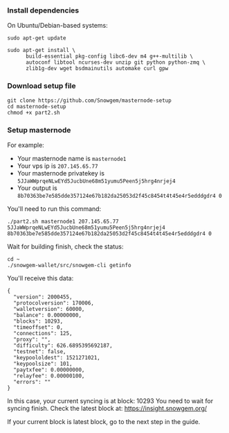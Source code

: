 ### Install dependencies

On Ubuntu/Debian-based systems:
```
sudo apt-get update
```
```
sudo apt-get install \
      build-essential pkg-config libc6-dev m4 g++-multilib \
      autoconf libtool ncurses-dev unzip git python python-zmq \
      zlib1g-dev wget bsdmainutils automake curl gpw
```

### Download setup file
```
git clone https://github.com/Snowgem/masternode-setup
cd masternode-setup
chmod +x part2.sh
```

### Setup masternode

For example:
- Your masternode name is ```masternode1```
- Your vps ip is ```207.145.65.77```
- Your masternode privatekey is ```5JJaWWprqeNLwEYd5JucbUne68m51yumu5Peen5j5hrg4nrjej4```
- Your output is ```8b70363be7e585dde357124e67b182da25053d2f45c8454t4t45e4r5edddgdr4 0```

You'll need to run this command:
```
./part2.sh masternode1 207.145.65.77 5JJaWWprqeNLwEYd5JucbUne68m51yumu5Peen5j5hrg4nrjej4 8b70363be7e585dde357124e67b182da25053d2f45c8454t4t45e4r5edddgdr4 0
```

Wait for building finish, check the status:

```
cd ~
./snowgem-wallet/src/snowgem-cli getinfo
```

You'll receive this data:
```
{
  "version": 2000455,
  "protocolversion": 170006,
  "walletversion": 60000,
  "balance": 0.00000000,
  "blocks": 10293,
  "timeoffset": 0,
  "connections": 125,
  "proxy": "",
  "difficulty": 626.6895395692187,
  "testnet": false,
  "keypoololdest": 1521271021,
  "keypoolsize": 101,
  "paytxfee": 0.00000000,
  "relayfee": 0.00000100,
  "errors": ""
}
```

In this case, your current syncing is at block: 10293
You need to wait for syncing finish. Check the latest block at: https://insight.snowgem.org/

If your current block is latest block, go to the next step in the guide.
